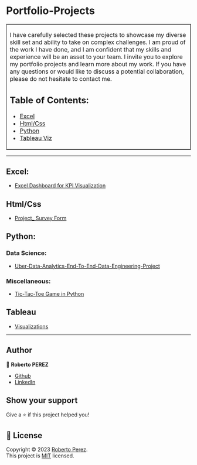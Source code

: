 
#  Portfolio-Projects
 
<table border=1 cellpadding=10><tr><td>  
  
I have carefully selected these projects to showcase my diverse skill set and ability to take on complex challenges. 
I am proud of the work I have done, and I am confident that my skills and experience will be an asset to your team.
I invite you to explore my portfolio projects and learn more about my work. If you have any questions or would like to discuss a potential collaboration, please do not hesitate to contact me.

 

## Table of Contents:

- [Excel](#excel)
- [Html/Css](#html)
- [Python](#python)
- [Tableau Viz ](#Tableau)
  



</td></tr></table>

---


## Excel:

- [Excel Dashboard for KPI Visualization](https://github.com/PeJiR/Excel.git)

## Html/Css
- [Project_ Survey Form](https://codepen.io/Robeloper/full/OJqgbGP)

## Python:
<!---
### Web Scraping:

### Web Applications:

### Bots:
--->
### Data Science:
- [Uber-Data-Analytics-End-To-End-Data-Engineering-Project](https://github.com/PeJiR/Uber-Data-Analytics-End-To-End-Data-Engineering-Project.git)
<!---
### Machine Learning:

### OpenCV:

### Deep Learning:
--->
### Miscellaneous:
- [Tic-Tac-Toe Game in Python](https://github.com/PeJiR/Harvard-s-Professional-Certificate-in-Computer-Science-for-Python-Programming/tree/main/CS50-s-Introduction-to-Programming-with-Python/Final%20Project)
<!---
## R:
--->
## Tableau 
- [Visualizations](https://github.com/PeJiR/Tableau-Visualitations)
  
---


## Author

👤 **Roberto PEREZ**

<!--- 
* [Website](https://pejir.github.io/robertoportfolio.io/ )
* [Twitter](https://twitter.com/pejir)--->
* [Github](https://github.com/pejir)
* [LinkedIn](https://linkedin.com/in/pejir)

<!---
## 🤝 Contributing

Contributions, issues and feature requests are welcome!<br />Feel free to check [issues page](pejir). You can also take a look at the [contributing guide](pejir).
---> 
 
## Show your support

Give a ⭐️ if this project helped you!

<!---
<a href="https://www.patreon.com/pejir">
  <img src="https://c5.patreon.com/external/logo/become_a_patron_button@2x.png" width="160">
</a>
--->

## 📝 License

Copyright © 2023 [Roberto Perez](https://github.com/PeJiR).<br />
This project is [MIT](https://opensource.org/license/mit/) licensed.
